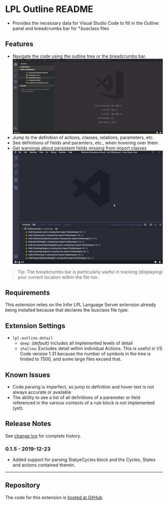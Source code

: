 # LPL Outline README

* Provides the necessary data for Visual Studio Code to fill in the Outline panel and breadcrumbs bar for *.busclass files

## Features

* Navigate the code using the outline tree or the breadcrumbs bar.
![Outlining and Breadcrumb](images/lpl-outline.gif)
* Jump to the definition of actions, classes, relations, parameters, etc.
* See definitions of fields and paramters, etc., when hovering over them
* Get warnings about persistent fields missing from import classes
![Import field Validation](images/ImportFieldValidation.gif)

> Tip: The breadcrumbs bar is particularly useful in tracking (displaying) your current location within the file too.

## Requirements	
 
 This extension relies on the Infor LPL Language Server extension already being installed because that declares the busclass file type.

## Extension Settings

* `lpl-outline.detail`
   * `deep`: *(default)* Includes all implemented levels of detail
   * `shallow`: Excludes detail within individual Actions. This is useful in VS Code version 1.31 because the number of symbols in the tree is limited to 7500, and some large files exceed that.

## Known Issues

* Code parsing is imperfect, so jump to definition and hover text is not always accurate or available
* The ability to see a list of all definitions of a parameter or field referenced in the various contexts of a rule block is not implemented (yet).

## Release Notes

See [change log](CHANGELOG.md) for complete history.

### 0.1.5 - 2019-12-23
- Added support for parsing StatyeCycles block and the Cycles, States and actions contained therein.
-----------------------------------------------------------------------------------------------------------

## Repository

The code for this extension is [hosted at GitHub](https://github.com/bluemonkmn/lpl-outline)

